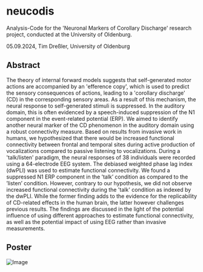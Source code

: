 # neucodis

Analysis-Code for the 'Neuronal Markers of Corollary Discharge' research project, conducted at the University of Oldenburg.

05.09.2024, Tim Dreßler, University of Oldenburg

## Abstract

The theory of internal forward models suggests that self-generated motor actions are accompanied by an 'efference copy', which is used to predict the sensory consequences of actions, leading to a 'corollary discharge' (CD) in the corresponding sensory areas. As a result of this mechanism, the neural response to self-generated stimuli is suppressed. In the auditory domain, this is often evidenced by a speech-induced suppression of the N1 component in the event-related potential (ERP). We aimed to identify another neural marker of the CD phenomenon in the auditory domain using a robust connectivity measure. Based on results from invasive work in humans, we hypothesized that there would be increased functional connectivity between frontal and temporal sites during active production of vocalizations compared to passive listening to vocalizations. During a 'talk/listen' paradigm, the neural responses of 38 individuals were recorded using a 64-electrode EEG system. The debiased weighted phase lag index (dwPLI) was used to estimate functional connectivity. We found a suppressed N1 ERP component in the ’talk’ condition as compared to the ’listen’ condition. However, contrary to our hypothesis, we did not observe increased functional connectivity during the 'talk' condition as indexed by the dwPLI. While the former finding adds to the evidence for the replicability of CD-related effects in the human brain, the latter however challenges previous results. The findings are discussed in the light of the potential influence of using different approaches to estimate functional connectivity, as well as the potential impact of using EEG rather than invasive measurements.

## Poster

![Image](https://github.com/user-attachments/assets/e6819ccf-f300-4e4e-b004-04bcd2754279)


